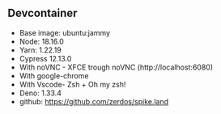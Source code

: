 ## Devcontainer

- Base image: ubuntu:jammy
- Node: 18.16.0
- Yarn: 1.22.19
- Cypress 12.13.0
- With noVNC - XFCE trough noVNC (http://localhost:6080)
- With google-chrome
- With Vscode- Zsh + Oh my zsh!
- Deno: 1.33.4
- github: https://github.com/zerdos/spike.land
